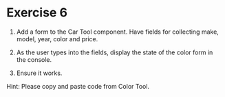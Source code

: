 # Exercise 6

1. Add a form to the Car Tool component. Have fields for collecting make, model, year, color and price.

2. As the user types into the fields, display the state of the color form in the console.

3. Ensure it works.

Hint: Please copy and paste code from Color Tool.